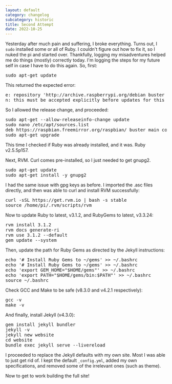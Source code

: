 ```yaml
---
layout: default
category: changelog
subcategory: historic
title: Second Attempt
date: 2022-10-25
---
```


Yesterday after much pain and suffering, I broke everything. Turns out, I <code>sudo</code> installed some or all of Ruby. I couldn't figure out how to fix it, so I nuked the pi and started over. Thankfully, logging my misadventures helped me do things (mostly) correctly today. I'm logging the steps for my future self in case I have to do this again. So, first:

<pre>
sudo apt-get update
</pre>

This returned the expected error:

<pre>
e: repository 'http://archive.raspberrypi.org/debian buster inrelease' changed its 'suite' value from 'testing' to 'oldstable'
n: this must be accepted explicitly before updates for this repository can be applied. see apt-secure(8) manpage for details.
</pre>

So I allowed the release change, and proceeded:

<pre>
sudo apt-get --allow-releaseinfo-change update
sudo nano /etc/apt/sources.list
deb https://raspbian.freemirror.org/raspbian/ buster main contrib non-free rpi
sudo apt-get upgrade
</pre>

This time I checked if Ruby was already installed, and it was. Ruby v2.5.5p157.

Next, RVM. Curl comes pre-installed, so I just needed to get gnupg2.

<pre>
sudo apt-get update
sudo apt-get install -y gnupg2
</pre>

I had the same issue with gpg keys as before. I imported the .asc files directly, and then was able to curl and install RVM successfully:

<pre>
curl -sSL https://get.rvm.io | bash -s stable
source /home/pi/.rvm/scripts/rvm
</pre>

Now to update Ruby to latest, v3.1.2, and RubyGems to latest, v3.3.24:

<pre>
rvm install 3.1.2
rvm docs generate-ri
rvm use 3.1.2 --default
gem update --system
</pre>

Then, update the path for Ruby Gems as directed by the Jekyll instructions:

<pre>
echo '# Install Ruby Gems to ~/gems' >> ~/.bashrc
echo '# Install Ruby Gems to ~/gems' >> ~/.bashrc
echo 'export GEM_HOME="$HOME/gems"' >> ~/.bashrc
echo 'export PATH="$HOME/gems/bin:$PATH"' >> ~/.bashrc
source ~/.bashrc
</pre>

Check GCC and Make to be safe (v8.3.0 and v4.2.1 respectively):

<pre>
gcc -v
make -v
</pre>

And finally, install Jekyll (v4.3.0):

<pre>
gem install jekyll bundler
jekyll -v
jekyll new website
cd website
bundle exec jekyll serve --livereload
</pre>

I proceeded to replace the Jekyll defaults with my own site. Most I was able to just get rid of. I kept the default <code>_config.yml</code>, added my own specifications, and removed some of the irrelevant ones (such as theme).

Now to get to work building the full site!

